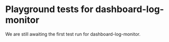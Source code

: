 # Playground tests for dashboard-log-monitor
We are still awaiting the first test run for dashboard-log-monitor.
